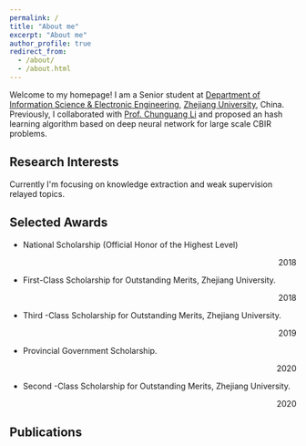 ```yaml
---
permalink: /
title: "About me"
excerpt: "About me"
author_profile: true
redirect_from: 
  - /about/
  - /about.html
---
```


Welcome to my homepage! 
I am a Senior student at [Department of Information Science & Electronic Engineering](http://www.isee.zju.edu.cn/main.htm), [Zhejiang University](http://www.zju.edu.cn/), China.
Previously, I collaborated with [Prof. Chunguang Li](https://person.zju.edu.cn/cgli) and proposed an hash learning algorithm based on deep neural network for large scale CBIR problems.  
## Research Interests
Currently I'm focusing on knowledge extraction and weak supervision relayed topics.
## Selected Awards
- National Scholarship (Official Honor of the Highest Level) <p align="right">2018</p>
- First-Class Scholarship for Outstanding Merits, Zhejiang University.  <p align="right">2018</p>
- Third -Class Scholarship for Outstanding Merits, Zhejiang University.  <p align="right">2019</p>
- Provincial Government Scholarship. <p align="right">2020</p>
- Second -Class Scholarship for Outstanding Merits, Zhejiang University. <p align="right">2020</p>

## Publications
